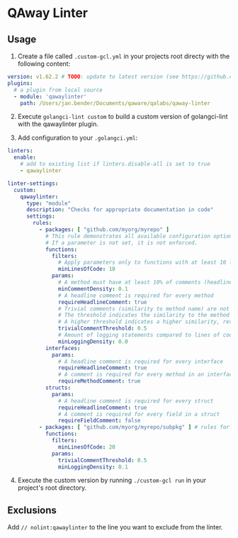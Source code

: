# QAway Linter

## Usage

1. Create a file called `.custom-gcl.yml` in your projects root directy with the following content:

```yaml
version: v1.62.2 # TODO: update to latest version (see https://github.com/golangci/golangci-lint/releases/tag/v1.62.2)
plugins:
  # a plugin from local source
  - module: 'qawaylinter'
    path: /Users/jan.bender/Documents/qaware/qalabs/qaway-linter
```

2. Execute `golangci-lint custom` to build a custom version of golangci-lint with the qawaylinter plugin.

3. Add configuration to your `.golangci.yml`:

```yaml
linters:
  enable:
    # add to existing list if linters.disable-all is set to true
    - qawaylinter

linter-settings:
  custom:
    qawaylinter:
      type: "module"
      description: "Checks for appropriate documentation in code"
      settings:
        rules:
          - packages: [ "github.com/myorg/myrepo" ]
            # This rule demonstrates all available configuration options
            # If a parameter is not set, it is not enforced.
            functions:
              filters:
                # Apply parameters only to functions with at least 10 lines of code
                minLinesOfCode: 10
              params:
                # A method must have at least 10% of comments (headline + inline) compared to its lines of code
                minCommentDensity: 0.1
                # A headline comment is required for every method
                requireHeadlineComment: true
                # Trivial comments (similarity to method name) are not allowed. 
                # The threshold indicates the similarity to the method name.
                # A higher threshold indicates a higher similarity, resulting in less warnings.
                trivialCommentThreshold: 0.5
                # Amount of logging statements compared to lines of code. 
                minLoggingDensity: 0.0
            interfaces:
              params:
                # A headline comment is required for every interface
                requireHeadlineComment: true
                # A comment is required for every method in an interface
                requireMethodComment: true
            structs:
              params:
                # A headline comment is required for every struct
                requireHeadlineComment: true
                # A comment is required for every field in a struct
                requireFieldComment: false
          - packages: [ "github.com/myorg/myrepo/subpkg" ] # rules for subpackage override super packages
            functions:
              filters:
                minLinesOfCode: 20
              params:
                trivialCommentThreshold: 0.5
                minLoggingDensity: 0.1
```

4. Execute the custom version by running `./custom-gcl run` in your project's root directory.

## Exclusions

Add `// nolint:qawaylinter` to the line you want to exclude from the linter.

